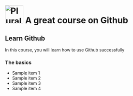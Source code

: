 # <a href='http://pluralsight.com'><img src='https://gillcleerenpluralsight.blob.core.windows.net/files/pluralsight.png' height='60' alt='Pluralsight Logo' /></a> A great course on Github

## Learn Github
In this course, you will learn how to use Github successfully

### The basics
- Sample item 1
- Sample item 2
- Sample item 3
- Sample item 4
